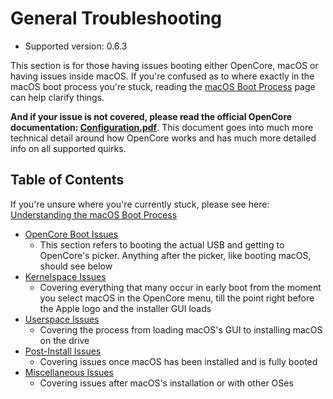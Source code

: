 # General Troubleshooting

* Supported version: 0.6.3

This section is for those having issues booting either OpenCore, macOS or having issues inside macOS. If you're confused as to where exactly in the macOS boot process you're stuck, reading the [macOS Boot Process](../troubleshooting/boot.md) page can help clarify things.

**And if your issue is not covered, please read the official OpenCore documentation: [Configuration.pdf](https://github.com/acidanthera/OpenCorePkg/blob/master/Docs/Configuration.pdf)**. This document goes into much more technical detail around how OpenCore works and has much more detailed info on all supported quirks.

## Table of Contents

If you're unsure where you're currently stuck, please see here: [Understanding the macOS Boot Process](../troubleshooting/boot.md)

* [OpenCore Boot Issues](./extended/opencore-issues.md)
  * This section refers to booting the actual USB and getting to OpenCore's picker. Anything after the picker, like booting macOS, should see below
* [Kernelspace Issues](./extended/kernel-issues.md)
  * Covering everything that many occur in early boot from the moment you select macOS in the OpenCore menu, till the point right before the Apple logo and the installer GUI loads
* [Userspace Issues](./extended/userspace-issues.md)
  * Covering the process from loading macOS's GUI to installing macOS on the drive
* [Post-Install Issues](./extended/post-issues.md)
  * Covering issues once macOS has been installed and is fully booted
* [Miscellaneous Issues](./extended/misc-issues.md)
  * Covering issues after macOS's installation or with other OSes
